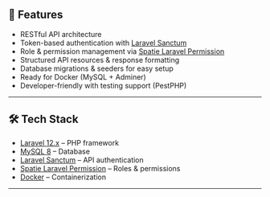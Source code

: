 ## 🚀 Features
- RESTful API architecture
- Token-based authentication with [Laravel Sanctum](https://laravel.com/docs/sanctum)
- Role & permission management via [Spatie Laravel Permission](https://spatie.be/docs/laravel-permission)
- Structured API resources & response formatting
- Database migrations & seeders for easy setup
- Ready for Docker (MySQL + Adminer)
- Developer-friendly with testing support (PestPHP)

---

## 🛠️ Tech Stack
- [Laravel 12.x](https://laravel.com) – PHP framework
- [MySQL 8](https://www.mysql.com/) – Database
- [Laravel Sanctum](https://laravel.com/docs/sanctum) – API authentication
- [Spatie Laravel Permission](https://spatie.be/docs/laravel-permission) – Roles & permissions
- [Docker](https://www.docker.com/) – Containerization

---

